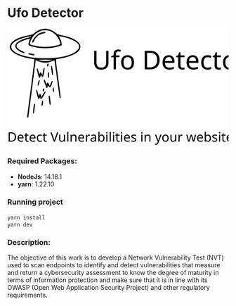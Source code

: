 # Ufo Detector

<p align="center">
  <img src="./assets/images/bannerUFO.svg" />
</p>

### Required Packages:

- __NodeJs__: 14.18.1
- __yarn__: 1.22.10

### Running project

    yarn install
    yarn dev

### Description:

The objective of this work is to develop a Network Vulnerability Test (NVT) used to scan endpoints to identify and detect vulnerabilities that measure and return a cybersecurity assessment to know the degree of maturity in terms of information protection and make sure that it is in line with its OWASP (Open Web Application Security Project) and other regulatory requirements.
